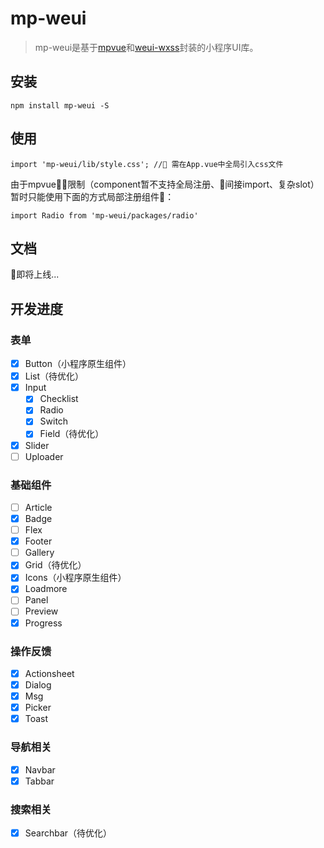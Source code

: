  # mp-weui

> mp-weui是基于[mpvue](https://github.com/Meituan-Dianping/mpvue)和[weui-wxss](https://github.com/Tencent/weui-wxss)封装的小程序UI库。

## 安装

    npm install mp-weui -S

## 使用

    import 'mp-weui/lib/style.css'; // 需在App.vue中全局引入css文件

由于mpvue限制（component暂不支持全局注册、间接import、复杂slot）暂时只能使用下面的方式局部注册组件：

    import Radio from 'mp-weui/packages/radio'

## 文档

即将上线...

## 开发进度

### 表单
- [x] Button（小程序原生组件）
- [x] List（待优化）
- [x] Input
  - [x] Checklist
  - [x] Radio
  - [x] Switch
  - [x] Field（待优化）
- [x] Slider
- [ ] Uploader

### 基础组件
- [ ] Article
- [x] Badge
- [ ] Flex
- [x] Footer
- [ ] Gallery
- [x] Grid（待优化）
- [x] Icons（小程序原生组件）
- [x] Loadmore
- [ ] Panel
- [ ] Preview
- [x] Progress

### 操作反馈
- [x] Actionsheet
- [x] Dialog
- [x] Msg
- [x] Picker
- [x] Toast

### 导航相关
- [x] Navbar
- [x] Tabbar

### 搜索相关
- [x] Searchbar（待优化）
